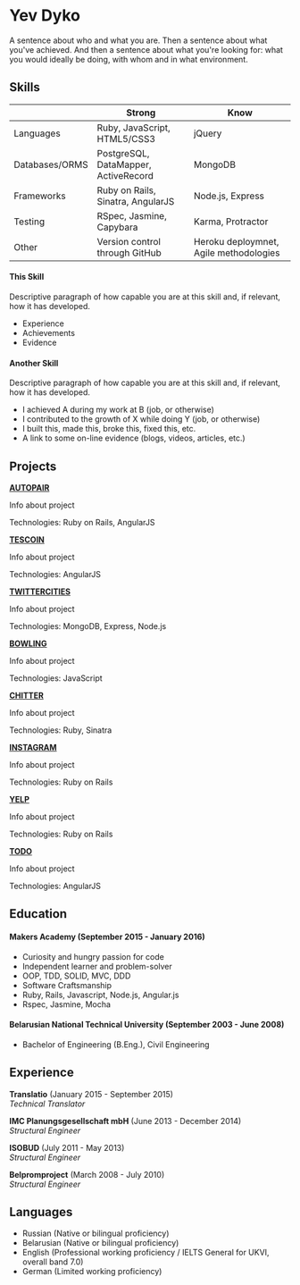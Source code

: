 # Yev Dyko

A sentence about who and what you are. Then a sentence about what you've achieved. And then a sentence about what you're looking for: what you would ideally be doing, with whom and in what environment.

## Skills
||Strong|Know|
| --- | --- | --- |
|Languages|Ruby, JavaScript, HTML5/CSS3|jQuery|
|Databases/ORMS|PostgreSQL, DataMapper, ActiveRecord|MongoDB|
|Frameworks|Ruby on Rails, Sinatra, AngularJS|Node.js, Express|
|Testing|RSpec, Jasmine, Capybara|Karma, Protractor|
|Other|Version control through GitHub|Heroku deploymnet, Agile methodologies| 


#### This Skill

Descriptive paragraph of how capable you are at this skill and, if relevant, how it has developed.

- Experience
- Achievements
- Evidence

#### Another Skill

Descriptive paragraph of how capable you are at this skill and, if relevant, how it has developed.

- I achieved A during my work at B (job, or otherwise)
- I contributed to the growth of X while doing Y (job, or otherwise)
- I built this, made this, broke this, fixed this, etc.
- A link to some on-line evidence (blogs, videos, articles, etc.)

## Projects

**[AUTOPAIR](https://github.com/yevdyko/autopair)**

Info about project

Technologies: Ruby on Rails, AngularJS

**[TESCOIN](https://github.com/yevdyko/tescoin)**

Info about project

Technologies: AngularJS

**[TWITTERCITIES](https://github.com/yevdyko/TwitterCities)**

Info about project

Technologies: MongoDB, Express, Node.js

**[BOWLING](https://github.com/yevdyko/bowling-challenge)**

Info about project

Technologies: JavaScript

**[CHITTER](https://github.com/yevdyko/chitter-challenge)**

Info about project

Technologies: Ruby, Sinatra

**[INSTAGRAM](https://github.com/yevdyko/instagram-challenge)**

Info about project

Technologies: Ruby on Rails

**[YELP](https://github.com/yevdyko/yelp_clone)**

Info about project

Technologies: Ruby on Rails

**[TODO](https://github.com/yevdyko/todo_challenge)**

Info about project

Technologies: AngularJS

## Education

#### Makers Academy (September 2015 - January 2016)

- Curiosity and hungry passion for code
- Independent learner and problem-solver
- OOP, TDD, SOLID, MVC, DDD
- Software Craftsmanship
- Ruby, Rails, Javascript, Node.js, Angular.js
- Rspec, Jasmine, Mocha

#### Belarusian National Technical University (September 2003 - June 2008)

- Bachelor of Engineering (B.Eng.), Civil Engineering

## Experience

**Translatio** (January 2015 - September 2015)    
*Technical Translator*

**IMC Planungsgesellschaft mbH** (June 2013 - December 2014)    
*Structural Engineer*  

**ISOBUD** (July 2011 - May 2013)   
*Structural Engineer*  

**Belpromproject** (March 2008 - July 2010)   
*Structural Engineer*

## Languages

- Russian (Native or bilingual proficiency)
- Belarusian (Native or bilingual proficiency)
- English (Professional working proficiency / IELTS General for UKVI, overall band 7.0) 
- German (Limited working proficiency)
